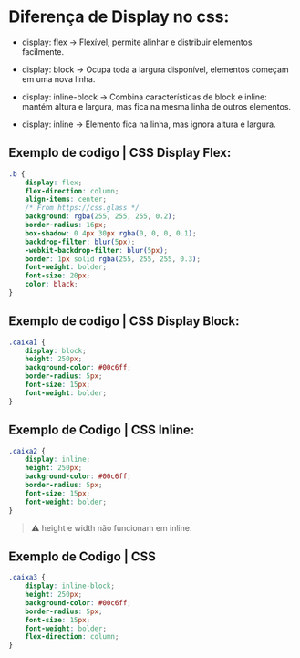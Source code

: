 # Diferença de Display no css:

- display: flex → Flexível, permite alinhar e distribuir elementos facilmente.

- display: block → Ocupa toda a largura disponível, elementos começam em uma nova linha.

- display: inline-block → Combina características de block e inline: mantém altura e largura, mas fica na mesma linha de outros elementos.

- display: inline → Elemento fica na linha, mas ignora altura e largura.

## Exemplo de codigo | CSS Display Flex:

```css
.b {
    display: flex;
    flex-direction: column;
    align-items: center;
    /* From https://css.glass */
    background: rgba(255, 255, 255, 0.2);
    border-radius: 16px;
    box-shadow: 0 4px 30px rgba(0, 0, 0, 0.1);
    backdrop-filter: blur(5px);
    -webkit-backdrop-filter: blur(5px);
    border: 1px solid rgba(255, 255, 255, 0.3);
    font-weight: bolder;
    font-size: 20px;
    color: black;
}
```

## Exemplo de codigo | CSS Display Block:

```css
.caixa1 {
    display: block;
    height: 250px;
    background-color: #00c6ff;
    border-radius: 5px;
    font-size: 15px;
    font-weight: bolder;
}
```

## Exemplo de Codigo | CSS Inline:

```css
.caixa2 {
    display: inline;
    height: 250px;
    background-color: #00c6ff;
    border-radius: 5px;
    font-size: 15px;
    font-weight: bolder;
}
```
> ⚠️ height e width não funcionam em inline.

## Exemplo de Codigo | CSS 

```CSS
.caixa3 {
    display: inline-block;
    height: 250px;
    background-color: #00c6ff;
    border-radius: 5px;
    font-size: 15px;
    font-weight: bolder;
    flex-direction: column;
}
```
